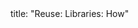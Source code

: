 <frontmatter>
title: "Reuse: Libraries: How"
</frontmatter>

<include src="unit-inPage-asFlat.md" boilerplate />